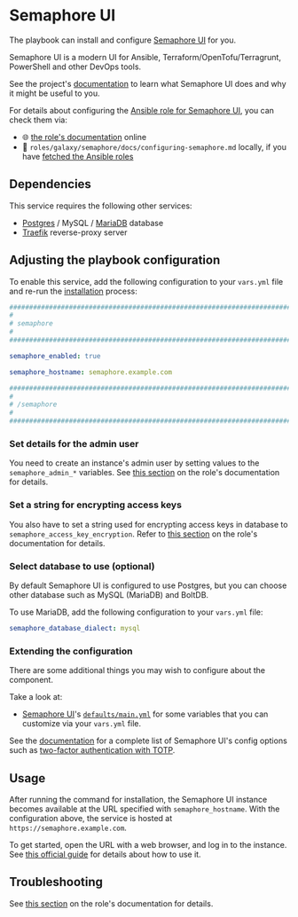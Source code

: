 <!--
SPDX-FileCopyrightText: 2020 - 2024 MDAD project contributors
SPDX-FileCopyrightText: 2020 - 2024 Slavi Pantaleev
SPDX-FileCopyrightText: 2020 Aaron Raimist
SPDX-FileCopyrightText: 2020 Chris van Dijk
SPDX-FileCopyrightText: 2020 Dominik Zajac
SPDX-FileCopyrightText: 2020 Mickaël Cornière
SPDX-FileCopyrightText: 2022 François Darveau
SPDX-FileCopyrightText: 2022 Julian Foad
SPDX-FileCopyrightText: 2022 Warren Bailey
SPDX-FileCopyrightText: 2023 Antonis Christofides
SPDX-FileCopyrightText: 2023 Felix Stupp
SPDX-FileCopyrightText: 2023 Julian-Samuel Gebühr
SPDX-FileCopyrightText: 2023 Pierre 'McFly' Marty
SPDX-FileCopyrightText: 2024 - 2025 Suguru Hirahara

SPDX-License-Identifier: AGPL-3.0-or-later
-->

# Semaphore UI

The playbook can install and configure [Semaphore UI](https://semaphoreui.com) for you.

Semaphore UI is a modern UI for Ansible, Terraform/OpenTofu/Terragrunt, PowerShell and other DevOps tools.

See the project's [documentation](https://docs.semaphoreui.com/) to learn what Semaphore UI does and why it might be useful to you.

For details about configuring the [Ansible role for Semaphore UI](https://github.com/mother-of-all-self-hosting/ansible-role-semaphore), you can check them via:
- 🌐 [the role's documentation](https://github.com/mother-of-all-self-hosting/ansible-role-semaphore/blob/main/docs/configuring-semaphore.md) online
- 📁 `roles/galaxy/semaphore/docs/configuring-semaphore.md` locally, if you have [fetched the Ansible roles](../installing.md)

## Dependencies

This service requires the following other services:

- [Postgres](postgres.md) / MySQL / [MariaDB](mariadb.md) database
- [Traefik](traefik.md) reverse-proxy server

## Adjusting the playbook configuration

To enable this service, add the following configuration to your `vars.yml` file and re-run the [installation](../installing.md) process:

```yaml
########################################################################
#                                                                      #
# semaphore                                                            #
#                                                                      #
########################################################################

semaphore_enabled: true

semaphore_hostname: semaphore.example.com

########################################################################
#                                                                      #
# /semaphore                                                           #
#                                                                      #
########################################################################
```

### Set details for the admin user

You need to create an instance's admin user by setting values to the `semaphore_admin_*` variables. See [this section](https://github.com/mother-of-all-self-hosting/ansible-role-semaphore/blob/main/docs/configuring-semaphore.md#set-details-for-the-admin-user) on the role's documentation for details.

### Set a string for encrypting access keys

You also have to set a string used for encrypting access keys in database to `semaphore_access_key_encryption`. Refer to [this section](https://github.com/mother-of-all-self-hosting/ansible-role-semaphore/blob/main/docs/configuring-semaphore.md#set-a-string-for-encrypting-access-keys) on the role's documentation for details.

### Select database to use (optional)

By default Semaphore UI is configured to use Postgres, but you can choose other database such as MySQL (MariaDB) and BoltDB.

To use MariaDB, add the following configuration to your `vars.yml` file:

```yaml
semaphore_database_dialect: mysql
```

### Extending the configuration

There are some additional things you may wish to configure about the component.

Take a look at:

- [Semaphore UI](https://github.com/mother-of-all-self-hosting/ansible-role-semaphore)'s [`defaults/main.yml`](https://github.com/mother-of-all-self-hosting/ansible-role-semaphore/blob/main/defaults/main.yml) for some variables that you can customize via your `vars.yml` file.

See the [documentation](https://docs.semaphoreui.com/administration-guide/configuration/) for a complete list of Semaphore UI's config options such as [two-factor authentication with TOTP](https://github.com/mother-of-all-self-hosting/ansible-role-semaphore/blob/main/docs/configuring-semaphore.md#enable-2fa-authentication-with-totp-optional).

## Usage

After running the command for installation, the Semaphore UI instance becomes available at the URL specified with `semaphore_hostname`. With the configuration above, the service is hosted at `https://semaphore.example.com`.

To get started, open the URL with a web browser, and log in to the instance. See [this official guide](https://docs.semaphoreui.com/user-guide/projects/) for details about how to use it.

## Troubleshooting

See [this section](https://github.com/mother-of-all-self-hosting/ansible-role-semaphore/blob/main/docs/configuring-semaphore.md#troubleshooting) on the role's documentation for details.
